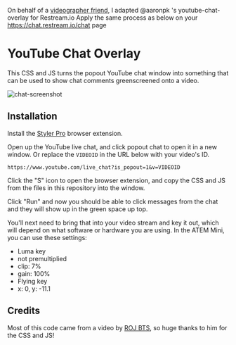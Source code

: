 On behalf of a [videographer friend](https://techincaraibes.fr), I adapted @aaronpk 's youtube-chat-overlay for Restream.io
Apply the same process as below on your https://chat.restream.io/chat page 


YouTube Chat Overlay
====================

This CSS and JS turns the popout YouTube chat window into something that can be used to show chat comments greenscreened onto a video.

![chat-screenshot](chat-screenshot.jpg)

## Installation

Install the [Styler Pro](https://chrome.google.com/webstore/detail/styler-pro/hbhkfnpodhdcaophahpkiflechaoddoi?hl=en) browser extension.

Open up the YouTube live chat, and click popout chat to open it in a new window. Or replace the `VIDEOID` in the URL below with your video's ID.

`https://www.youtube.com/live_chat?is_popout=1&v=VIDEOID`

Click the "S" icon to open the browser extension, and copy the CSS and JS from the files in this repository into the window.

Click "Run" and now you should be able to click messages from the chat and they will show up in the green space up top.

You'll next need to bring that into your video stream and key it out, which will depend on what software or hardware you are using. In the ATEM Mini, you can use these settings: 

* Luma key
* not premultiplied
* clip: 7%
* gain: 100%
* Flying key
* x: 0, y: -11.1


## Credits

Most of this code came from a video by [ROJ BTS](https://www.youtube.com/watch?v=NHy9D4ClTvc), so huge thanks to him for the CSS and JS!

